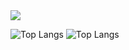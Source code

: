<img src="https://capsule-render.vercel.app/api?type=Venom&color=0:ffffff,100:a82da8&height=300&section=header&text=KIm%20SEjUN&fontSize=90&fontColor=000000" />

![Top Langs](https://github-readme-stats.vercel.app/api/top-langs/?username=sejun3278&layout=compact&card_width=430)
![Top Langs](https://github-readme-stats.vercel.app/api/top-langs/?username=sejun930&layout=compact&card_width=430)
